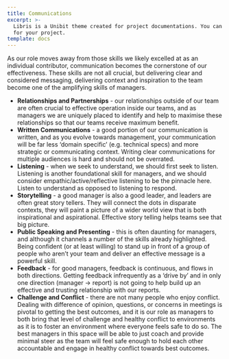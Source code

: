 ```yaml
---
title: Communications
excerpt: >-
  Libris is a Unibit theme created for project documentations. You can use it
  for your project.
template: docs
---
```


As our role moves away from those skills we likely excelled at as an individual contributor, communication becomes the cornerstone of our effectiveness.  These skills are not all crucial, but delivering clear and considered messaging, delivering context and inspiration to the team become one of the amplifying skills of managers.  

* **Relationships and Partnerships** - our relationships outside of our team are often crucial to effective operation inside our teams, and as managers we are uniquely placed to identify and help to maximise these relationships so that our teams receive maximum benefit.
* **Written Communications** - a good portion of our communication is written, and as you evolve towards management, your communication will be far less ‘domain specific’ (e.g. technical specs) and more strategic or communicating context.  Writing clear communications for multiple audiences is hard and should not be overrated.
* **Listening** - when we seek to understand, we should first seek to listen.  Listening is another foundational skill for managers, and we should consider empathic/active/reflective listening to be the pinnacle here.  Listen to understand  as opposed to listening to respond.
* **Storytelling** - a good manager is also a good leader, and leaders are often great story tellers.  They will connect the dots in disparate contexts, they will paint a picture of a wider world view that is both inspirational and aspirational.  Effective story telling helps teams see that big picture.
* **Public Speaking and Presenting** - this is often daunting for managers, and although it channels a number of the skills already highlighted.  Being confident (or at least willing) to stand up in front of a group of people who aren’t your team and deliver an effective message is a powerful skill. 
* **Feedback** - for good managers, feedback is continuous, and flows in both directions.  Getting feedback infrequently as a ‘drive by’ and in only one direction (manager → report) is not going to help build up an effective and trusting relationship with our reports. 
* **Challenge and Conflict** - there are not many people who enjoy conflict.  Dealing with difference of opinion, questions, or concerns in meetings is pivotal to getting the best outcomes, and it is our role as managers to both bring that level of challenge and healthy conflict to environments as it is to foster an environment where everyone feels safe to do so.  The best managers in this space will be able to just coach and provide minimal steer as the team will feel safe enough to hold each other accountable and engage in healthy conflict towards best outcomes.


